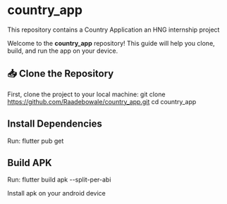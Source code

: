 # country_app
This repository contains a Country Application an HNG internship project

Welcome to the **country_app** repository! This guide will help you clone, build, and run the app on your device.

## 📥 Clone the Repository
First, clone the project to your local machine:
git clone https://github.com/Raadebowale/country_app.git
cd country_app 

## Install Dependencies
Run: flutter pub get

## Build APK 
Run: flutter build apk --split-per-abi

Install apk on your android device

